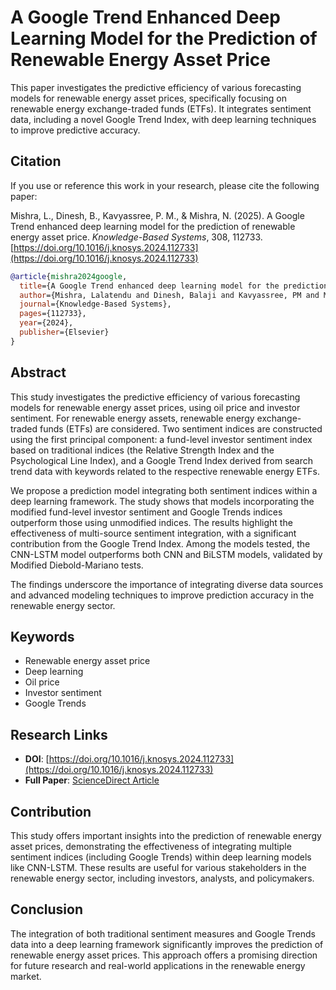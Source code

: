 # A Google Trend Enhanced Deep Learning Model for the Prediction of Renewable Energy Asset Price

This paper investigates the predictive efficiency of various forecasting models for renewable energy asset prices, specifically focusing on renewable energy exchange-traded funds (ETFs). It integrates sentiment data, including a novel Google Trend Index, with deep learning techniques to improve predictive accuracy.

## Citation
If you use or reference this work in your research, please cite the following paper:

Mishra, L., Dinesh, B., Kavyassree, P. M., & Mishra, N. (2025). A Google Trend enhanced deep learning model for the prediction of renewable energy asset price. *Knowledge-Based Systems*, 308, 112733. [https://doi.org/10.1016/j.knosys.2024.112733](https://doi.org/10.1016/j.knosys.2024.112733)

```bibtex
@article{mishra2024google,
  title={A Google Trend enhanced deep learning model for the prediction of renewable energy asset price},
  author={Mishra, Lalatendu and Dinesh, Balaji and Kavyassree, PM and Mishra, Nachiketa},
  journal={Knowledge-Based Systems},
  pages={112733},
  year={2024},
  publisher={Elsevier}
}
```

## Abstract

This study investigates the predictive efficiency of various forecasting models for renewable energy asset prices, using oil price and investor sentiment. For renewable energy assets, renewable energy exchange-traded funds (ETFs) are considered. Two sentiment indices are constructed using the first principal component: a fund-level investor sentiment index based on traditional indices (the Relative Strength Index and the Psychological Line Index), and a Google Trend Index derived from search trend data with keywords related to the respective renewable energy ETFs.

We propose a prediction model integrating both sentiment indices within a deep learning framework. The study shows that models incorporating the modified fund-level investor sentiment and Google Trends indices outperform those using unmodified indices. The results highlight the effectiveness of multi-source sentiment integration, with a significant contribution from the Google Trend Index. Among the models tested, the CNN-LSTM model outperforms both CNN and BiLSTM models, validated by Modified Diebold-Mariano tests.

The findings underscore the importance of integrating diverse data sources and advanced modeling techniques to improve prediction accuracy in the renewable energy sector.

## Keywords
- Renewable energy asset price
- Deep learning
- Oil price
- Investor sentiment
- Google Trends

## Research Links

- **DOI**: [https://doi.org/10.1016/j.knosys.2024.112733](https://doi.org/10.1016/j.knosys.2024.112733)
- **Full Paper**: [ScienceDirect Article](https://www.sciencedirect.com/science/article/pii/S0950705124013674)

## Contribution

This study offers important insights into the prediction of renewable energy asset prices, demonstrating the effectiveness of integrating multiple sentiment indices (including Google Trends) within deep learning models like CNN-LSTM. These results are useful for various stakeholders in the renewable energy sector, including investors, analysts, and policymakers.

## Conclusion

The integration of both traditional sentiment measures and Google Trends data into a deep learning framework significantly improves the prediction of renewable energy asset prices. This approach offers a promising direction for future research and real-world applications in the renewable energy market.
